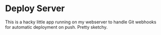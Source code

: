 # Deploy Server

This is a hacky little app running on my webserver to handle Git webhooks for automatic deployment
on push. Pretty sketchy.

